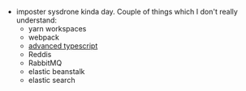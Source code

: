 ---
---

- imposter sysdrone kinda day. Couple of things which I don't really understand:
  - yarn workspaces
  - webpack
  - [advanced typescript](https://twitter.com/wesbos/status/1385610868805685248)
  - Reddis
  - RabbitMQ
  - elastic beanstalk
  - elastic search
